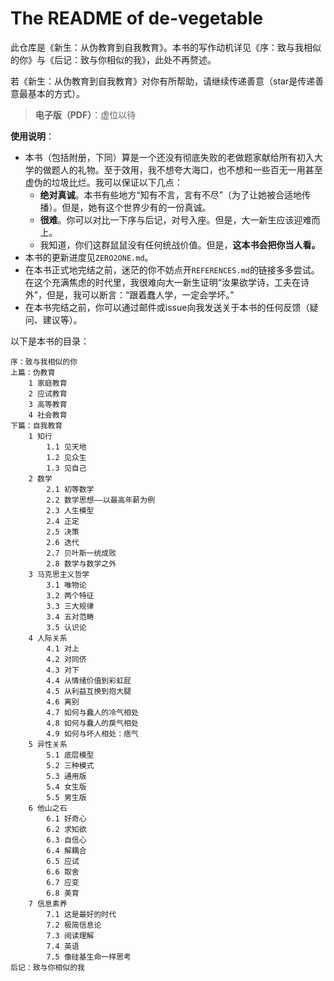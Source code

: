 # The README of de-vegetable

此仓库是《新生：从伪教育到自我教育》。本书的写作动机详见《序：致与我相似的你》与《后记：致与你相似的我》，此处不再赘述。

若《新生：从伪教育到自我教育》对你有所帮助，请继续传递善意（star是传递善意最基本的方式）。

> **电子版（PDF）**：虚位以待

**使用说明**：

- 本书（包括附册，下同）算是一个还没有彻底失败的老做题家献给所有初入大学的做题人的礼物。至于效用，我不想夸大海口，也不想和一些百无一用甚至虚伪的垃圾比烂。我可以保证以下几点：
  - **绝对真诚**。本书有些地方“知有不言，言有不尽”（为了让她被合适地传播）。但是，她有这个世界少有的一份真诚。
  - **很难**。你可以对比一下序与后记，对号入座。但是，大一新生应该迎难而上。
  - 我知道，你们这群鼠鼠没有任何统战价值。但是，**这本书会把你当人看。**
- 本书的更新进度见`ZERO2ONE.md`。
- 在本书正式地完结之前，迷茫的你不妨点开`REFERENCES.md`的链接多多尝试。在这个充满焦虑的时代里，我很难向大一新生证明“汝果欲学诗，工夫在诗外”，但是，我可以断言：“跟着蠢人学，一定会学坏。”
- 在本书完结之前，你可以通过邮件或issue向我发送关于本书的任何反馈（疑问、建议等）。

以下是本书的目录：

```shell
序：致与我相似的你
上篇：伪教育
	1 家庭教育
	2 应试教育
	3 高等教育
	4 社会教育
下篇：自我教育
	1 知行
		1.1 见天地
		1.2 见众生
		1.3 见自己
	2 数学
		2.1 初等数学
		2.2 数学思想——以最高年薪为例
		2.3 人生模型
		2.4 正定
		2.5 决策
		2.6 迭代
		2.7 贝叶斯一统成败
		2.8 数学与数学之外
	3 马克思主义哲学
		3.1 唯物论
		3.2 两个特征
		3.3 三大规律
		3.4 五对范畴
		3.5 认识论
	4 人际关系
		4.1 对上
		4.2 对同侪
		4.3 对下
		4.4 从情绪价值到彩虹屁
		4.5 从利益互换到抱大腿
		4.6 离别
		4.7 如何与蠢人的冷气相处
		4.8 如何与蠢人的戾气相处
		4.9 如何与坏人相处：痞气
	5 异性关系
		5.1 底层模型
		5.2 三种模式
		5.3 通用版
		5.4 女生版
		5.5 男生版
	6 他山之石
		6.1 好奇心
		6.2 求知欲
		6.3 自信心
		6.4 解耦合
		6.5 应试
		6.6 取舍
		6.7 应变
		6.8 美育
	7 信息素养
		7.1 这是最好的时代
		7.2 极简信息论
		7.3 阅读理解
		7.4 英语
		7.5 像硅基生命一样思考
后记：致与你相似的我
```